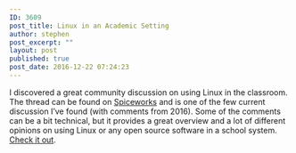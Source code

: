 ```yaml
---
ID: 3609
post_title: Linux in an Academic Setting
author: stephen
post_excerpt: ""
layout: post
published: true
post_date: 2016-12-22 07:24:23
---
```

I discovered a great community discussion on using Linux in the classroom. The thread can be found on <a href="https://community.spiceworks.com/topic/1469836-linux-in-the-academic-setting" target="_blank">Spiceworks</a> and is one of the few current discussion I’ve found (with comments from 2016). Some of the comments can be a bit technical, but it provides a great overview and a lot of different opinions on using Linux or any open source software in a school system. <a href="https://community.spiceworks.com/topic/1469836-linux-in-the-academic-setting" target="_blank">Check it out</a>.
